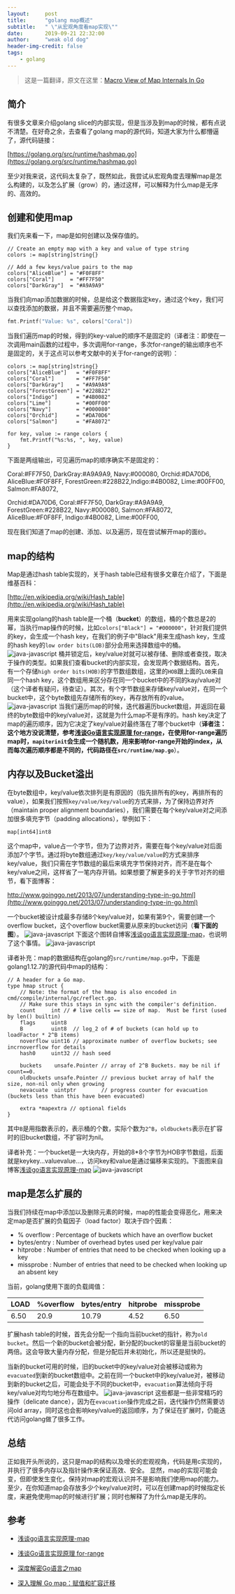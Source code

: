 ```yaml
---
layout:     post
title:      "golang map概述"
subtitle:   " \"从宏观角度看map实现\""
date:       2019-09-21 22:32:00
author:     "weak old dog"
header-img-credit: false
tags:
    - golang
---
```


> 这是一篇翻译，原文在这里：[Macro View of Map Internals In Go](https://www.ardanlabs.com/blog/2013/12/macro-view-of-map-internals-in-go.html)

## 简介
有很多文章来介绍golang slice的内部实现，但是当涉及到map的时候，都有点说不清楚。在好奇之余，去查看了golang map的源代码，知道大家为什么都懵逼了，源代码链接：

[https://golang.org/src/runtime/hashmap.go](https://golang.org/src/runtime/hashmap.go)

至少对我来说，这代码太复杂了，既然如此，我尝试从宏观角度去理解map是怎么构建的，以及怎么扩展（grow）的，通过这样，可以解释为什么map是无序的、高效的。

## 创建和使用map
我们先来看一下，map是如何创建以及保存值的。
```golang
// Create an empty map with a key and value of type string
colors := map[string]string{}

// Add a few keys/value pairs to the map
colors["AliceBlue"] = "#F0F8FF"
colors["Coral"]     = "#FF7F50"
colors["DarkGray"]  = "#A9A9A9"
```
当我们向map添加数据的时候，总是给这个数据指定key，通过这个key，我们可以查找添加的数据，并且不需要遍历整个map。
```go
fmt.Printf("Value: %s", colors["Coral"])
```
当我们遍历map的时候，得到的key-value的顺序不是固定的（译者注：即使在一次调用main函数的过程中，多次调用for-range，多次for-range的输出顺序也不是固定的，关于这点可以参考文献中的关于for-range的说明）：
```golang
colors := map[string]string{}
colors["AliceBlue"]   = "#F0F8FF"
colors["Coral"]       = "#FF7F50"
colors["DarkGray"]    = "#A9A9A9"
colors["ForestGreen"] = "#228B22"
colors["Indigo"]      = "#4B0082"
colors["Lime"]        = "#00FF00"
colors["Navy"]        = "#000080"
colors["Orchid"]      = "#DA70D6"
colors["Salmon"]      = "#FA8072"

for key, value := range colors {
    fmt.Printf("%s:%s, ", key, value)
}
```
下面是两组输出，可见遍历map的顺序确实不是固定的：

 Coral:#FF7F50, DarkGray:#A9A9A9, Navy:#000080, Orchid:#DA70D6, AliceBlue:#F0F8FF, ForestGreen:#228B22,Indigo:#4B0082, Lime:#00FF00, Salmon:#FA8072, 

 Orchid:#DA70D6, Coral:#FF7F50, DarkGray:#A9A9A9, ForestGreen:#228B22, Navy:#000080, Salmon:#FA8072, AliceBlue:#F0F8FF, Indigo:#4B0082, Lime:#00FF00, 

现在我们知道了map的创建、添加、以及遍历，现在尝试解开map的面纱。

## map的结构
Map是通过hash table实现的，关于hash table已经有很多文章在介绍了，下面是维基百科：

[http://en.wikipedia.org/wiki/Hash_table](http://en.wikipedia.org/wiki/Hash_table)

用来实现golang的hash table是一个桶（**bucket**）的数组，桶的个数总是2的幂，当执行map操作的时候，比如`colors["Black"] = "#000000"`，针对我们提供的key，会生成一个hash key，在我们的例子中"Black"用来生成hash key，生成的hash key的`low order bits(LOB)`部分会用来选择数组中的桶。
![java-javascript](/img/in-post/map-internal/s1.png)
桶并锁定后，key/value对就可以被存储、删除或者查找，取决于操作的类型。如果我们查看bucket的内部实现，会发现两个数据结构。首先，有一个存储`high order bits(HOB)`的字节数组数组，这里的`HOB`跟上面的`LOB`来自同一个hash key，这个数组用来区分存在同一个bucket中的不同的kay/value对（这个译者有疑问，待查证）。其次，有个字节数组来存储key/value对，在同一个bucket中，这个byte数组先存储所有的key，再存放所有的value。
![java-javascript](/img/in-post/map-internal/s2.png)
当我们遍历map的时候，迭代器遍历bucket数组，并返回在最终的byte数组中的key/value对，这就是为什么map不是有序的。hash key决定了map的遍历顺序，因为它决定了key/value对最终落在了哪个bucket中（**译者注：这个地方没说清楚，参考[浅谈Go语言实现原理 for-range](https://draveness.me/golang/keyword/golang-for-range.html)，在使用for-range遍历map时，`mapiterinit`会生成一个随机数，用来影响for-range开始的index，从而每次遍历顺序都是不同的，代码路径在`src/runtime/map.go`**）。
## 内存以及Bucket溢出
在byte数组中，key/value依次排列是有原因的（指先排所有的key，再排所有的value），如果我们按照`key/value/key/value`的方式来排，为了保持边界对齐（maintain proper alignment boundaries），我们需要在每个key/value对之间添加很多填充字节（padding allocations），举例如下：
```golang
map[int64]int8
```
这个map中，value占一个字节，但为了边界对齐，需要在每个key/value对后面添加7个字节。通过将byte数组通过`key/key/value/value`的方式来排序key/value，我们只需在字节数组的最后来填充字节保持对齐，而不是在每个key/value之间，这样省了一笔内存开销。如果想要了解更多的关于字节对齐的细节，看下面博客：

http://www.goinggo.net/2013/07/understanding-type-in-go.html](http://www.goinggo.net/2013/07/understanding-type-in-go.html)

一个bucket被设计成最多存储8个key/value对，如果有第9个，需要创建一个overflow bucket，这个overflow bucket需要从原来的bucket访问（**看下面的图**）。
![java-javascript](/img/in-post/map-internal/s3.png)
下面这个图转自博客[浅谈go语言实现原理-map](https://draveness.me/golang/datastructure/golang-hashmap.html)，也说明了这个事情。
![java-javascript](/img/in-post/map-internal/s6.png)

译者补充：map的数据结构在golang的`src/runtime/map.go`中，下面是golang1.12.7的源代码中map的结构：
```golang
// A header for a Go map.
type hmap struct {
	// Note: the format of the hmap is also encoded in cmd/compile/internal/gc/reflect.go.
	// Make sure this stays in sync with the compiler's definition.
	count     int // # live cells == size of map.  Must be first (used by len() builtin)
	flags     uint8
	B         uint8  // log_2 of # of buckets (can hold up to loadFactor * 2^B items)
	noverflow uint16 // approximate number of overflow buckets; see incrnoverflow for details
	hash0     uint32 // hash seed

	buckets    unsafe.Pointer // array of 2^B Buckets. may be nil if count==0.
	oldbuckets unsafe.Pointer // previous bucket array of half the size, non-nil only when growing
	nevacuate  uintptr        // progress counter for evacuation (buckets less than this have been evacuated)

	extra *mapextra // optional fields
}
```
其中`B`是用指数表示的，表示桶的个数，实际个数为`2^B`，`oldbuckets`表示在扩容时的旧bucket数组，不扩容时为nil。

译者补充：一个bucket是一大块内存，开始的8*8个字节为HOB字节数组，后面就是keykey...valuevalue...，访问key和value是通过偏移来实现的。下面图来自博客[浅谈go语言实现原理-map](https://draveness.me/golang/datastructure/golang-hashmap.html)
![java-javascript](/img/in-post/map-internal/s5.png)

## map是怎么扩展的
当我们持续在map中添加以及删除元素的时候，map的性能会变得恶化，用来决定map是否扩展的负载因子（load factor）取决于四个因素：
* % overflow  : Percentage of buckets which have an overflow bucket
* bytes/entry : Number of overhead bytes used per key/value pair
* hitprobe    : Number of entries that need to be checked when looking up a key
* missprobe   : Number of entries that need to be checked when looking up an absent key

当前，golang使用下面的负载阈值：

|    LOAD    | %overflow | bytes/entry | hitprobe | missprobe |
| ---------- | --------- | ----------  | -------- | --------- |
| 6.50       |  20.9     | 10.79       | 4.52     | 6.50      |

扩展hash table的时候，首先会分配一个指向当前bucket的指针，称为`old bucket`。然后一个新的bucket会被分配，新分配的bucket的容量是当前bucket的两倍。这会导致大量内存分配，但是分配后并未初始化，所以还是挺快的。

当新的bucket可用的时候，旧的bucket中的key/value对会被移动或称为`evacuated`到新的bucket数组中。之前在同一个bucket中的key/value对，被移动到新的bucket之后，可能会处于不同的bucket中，`evacuation`算法倾向于将key/value对均匀地分布在数组中。
![java-javascript](/img/in-post/map-internal/s4.png)
这些都是一些非常精巧的操作（delicate dance），因为在`evacuation`操作完成之前，迭代操作仍然需要访问old array，同时这也会影响key/value的返回顺序，为了保证在扩展时，仍能迭代访问golang做了很多工作。
## 总结
正如我开头所说的，这只是map的结构以及增长的宏观视角，代码是用c实现的，并执行了很多内存以及指针操作来保证高效、安全。
显然，map的实现可能会变，但即使发生变化，保持对map的宏观认识并不是影响我们使用map的能力。至少，在你知道map会存放多少个key/value对时，可以在创建map的时候指定长度，来避免使用map的时候进行扩展；同时也解释了为什么map是无序的。

## 参考
* [浅谈go语言实现原理-map](https://draveness.me/golang/datastructure/golang-hashmap.html)

* [浅谈Go语言实现原理 for-range](https://draveness.me/golang/keyword/golang-for-range.html)

* [深度解密Go语言之map](https://qcrao.com/2019/05/22/dive-into-go-map/)

* [深入理解 Go map：赋值和扩容迁移](https://segmentfault.com/a/1190000018632347)
